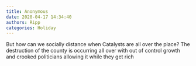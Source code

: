```yaml
---
title: Anonymous
date: 2020-04-17 14:34:40
authors: Ripp
categories: Holiday
---
```


 But how can we socially distance when Catalysts are all over the place?
The destruction of the county is occurring all over with out of control growth and crooked politicians allowing it while they get rich